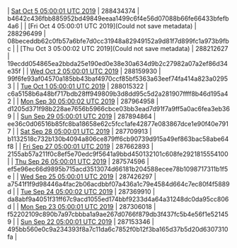 | [Sat Oct  5 05:00:01 UTC 2019](https://transfer.sh/XeD4v/dashninja-dbdump-20191005070001.tar.bz2) | 288434374 | b4642c436fbb885952bd49849eeaa1499c6f4e56d07088b66fe66433bfefb4a6 | 
| [Fri Oct  4 05:00:01 UTC 2019](Could not save metadata) | 288296499 | 08beceddb62c0fb57a6bfe7d0cc31948a82949152a9d81f7d899fc1a973b9fbc | 
| [Thu Oct  3 05:00:02 UTC 2019](Could not save metadata) | 288212627 | 19ecdd054865ea2bbda25e190ed0e38e30a634d9b2c27982a07a2ef86d34e35f | 
| [Wed Oct  2 05:00:01 UTC 2019](https://transfer.sh/T4bQ5/dashninja-dbdump-20191002070001.tar.bz2) | 288159930 | 99f6fe93af04570a185bb43baf4970ccf85bf5363a63eef74fa414a823a02953 | 
| [Tue Oct  1 05:00:01 UTC 2019](https://transfer.sh/1kBgu/dashninja-dbdump-20191001070001.tar.bz2) | 288015322 | c6a5158b6a48bf717bdb28ff949809b3d8dd95c5d2a281907ffff8b46d195a42 | 
| [Mon Sep 30 05:00:02 UTC 2019](https://transfer.sh/2lO4V/dashninja-dbdump-20190930070002.tar.bz2) | 287964958 | d1205d371f98b228ae7656b5966cbce03bb3ead7d91f7a9ff5a0ac6fea3eb369 | 
| [Sun Sep 29 05:00:01 UTC 2019]() | 287894864 | ee36c0d06516b85fc8ba18658e62c5fcc1afe42877e083867dce1e90f40e7917 | 
| [Sat Sep 28 05:00:01 UTC 2019](https://transfer.sh/5wdft/dashninja-dbdump-20190928070001.tar.bz2) | 287709913 | b1132518c732b130b4094a806ce879ff6cb90739d915a49ef863bac58abe64f8 | 
| [Fri Sep 27 05:00:01 UTC 2019](https://transfer.sh/B9DMO/dashninja-dbdump-20190927070001.tar.bz2) | 287662893 | 2155ab57a211f0c8ef5e70edc9f5641a9bbd450132101c608fe2921815554100 | 
| [Thu Sep 26 05:00:01 UTC 2019](https://transfer.sh/kgJXg/dashninja-dbdump-20190926070001.tar.bz2) | 287574596 | ef5e96ec66d9895b715acd3513074d66181b204588ecee78b1098717311b1f5e | 
| [Wed Sep 25 05:00:01 UTC 2019](https://transfer.sh/MnZXR/dashninja-dbdump-20190925070001.tar.bz2) | 287426297 | a7541f1f9d98446a4fac2b06acdbbf07a436a1c79e4584d664c7ec80f4f5889d | 
| [Tue Sep 24 05:00:02 UTC 2019](https://transfer.sh/KNNVB/dashninja-dbdump-20190924070002.tar.bz2) | 287369910 | da8abf9a4051f31ff67c9acd1055ed174bbf9233d4a64a31248dc0da95cc806d | 
| [Mon Sep 23 05:00:01 UTC 2019](https://transfer.sh/QTDA4/dashninja-dbdump-20190923070001.tar.bz2) | 287306018 | f52202109c890b7a97cbbba1a9ae267d0766f879db3f437fc5b4e56f1e521459 | 
| [Sun Sep 22 05:00:01 UTC 2019](https://transfer.sh/iu9To/dashninja-dbdump-20190922070001.tar.bz2) | 287153346 | 495bb560e0c9a234393f8a7c11da6c7852f0b12f3ba165d37b5d20d6307310fa | 
